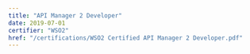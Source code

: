 ```yaml
---
title: "API Manager 2 Developer"
date: 2019-07-01
certifier: "WSO2"
href: "/certifications/WSO2 Certified API Manager 2 Developer.pdf"
---
```

